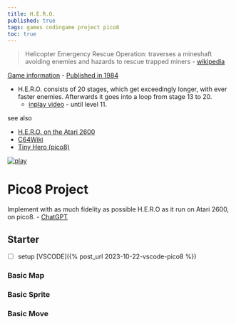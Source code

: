 ```yaml
---
title: H.E.R.O.
published: true
tags: games codingame project pico8
toc: true
---
```

> Helicopter Emergency Rescue Operation: traverses a mineshaft avoiding enemies and hazards to rescue trapped miners - [wikipedia](https://en.wikipedia.org/wiki/H.E.R.O._(video_game)) 

[Game information](http://www.hardcoregaming101.net/hero/) - [Published in 1984](https://www.youtube.com/shorts/V9TvHkxKCZ4)  
- H.E.R.O. consists of 20 stages, which get exceedingly longer, with ever faster enemies. Afterwards it goes into a loop from stage 13 to 20.
	- [inplay video](https://www.youtube.com/watch?v=kJyJ8Y9CiZE) - until level 11.

see also
- [H.E.R.O. on the Atari 2600](https://www.youtube.com/shorts/eps_mrkCHWY)
- [C64Wiki](https://www.c64-wiki.com/wiki/H.E.R.O._Helicopter_Emergency_Rescue_Operation)
- [Tiny Hero (pico8)](https://www.lexaloffle.com/bbs/?tid=43336)

[![play](https://upload.wikimedia.org/wikipedia/en/9/9e/Hero-Atari2600-gameplay.gif)](https://en.wikipedia.org/wiki/H.E.R.O._(video_game))

# Pico8 Project

Implement with as much fidelity as possible H.E.R.O as it run on Atari 2600, on pico8. - [ChatGPT](https://chatgpt.com/share/68b44c12-0a5c-800d-a3da-c724b1558c63)

## Starter
- [ ] setup [VSCODE]({% post_url 2023-10-22-vscode-pico8 %})

### Basic Map
### Basic Sprite
### Basic Move

